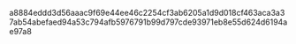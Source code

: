 a8884eddd3d56aaac9f69e44ee46c2254cf3ab6205a1d9d018cf463aca3a37ab54abefaed94a53c794afb5976791b99d797cde93971eb8e55d624d6194ae97a8

